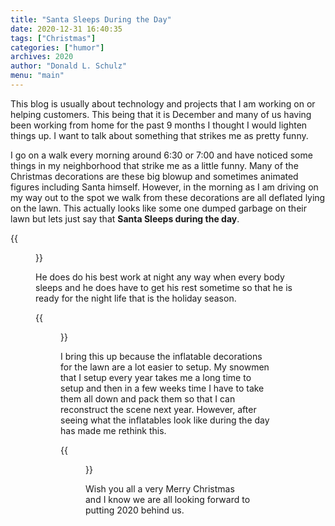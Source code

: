 ```yaml
---
title: "Santa Sleeps During the Day"
date: 2020-12-31 16:40:35
tags: ["Christmas"]
categories: ["humor"] 
archives: 2020
author: "Donald L. Schulz"
menu: "main"
---
```

This blog is usually about technology and projects that I am working on or helping customers. This being that it is December and many of us having been working from home for the past 9 months I thought I would lighten things up. I want to talk about something that  strikes me as pretty funny.

I go on a walk every morning around 6:30 or 7:00 and have noticed some things in my neighborhood that strike me as a little funny.  Many of the Christmas decorations are these big blowup and sometimes animated figures including Santa himself.  However, in the morning as I am driving on my way out to the spot we walk from these decorations are all deflated lying on the lawn. This actually looks like some one dumped garbage on their lawn but lets just say that **Santa Sleeps during the day**.

{{<figure alt="Hey there is Santa Sleeping on my lawn" src="/images/deflated_christmas.jpg">}} 

He does do his best work at night any way when every body sleeps and he does have to get his rest sometime so that he is ready for the night life that is the holiday season. 

{{<figure alt="What now this Santa is slouching on a stump" src="/images/Deflated_christmas_decorations.jpg">}} 

I bring this up because the inflatable decorations for the lawn are a lot easier to setup.  My snowmen that I setup every year takes me a long time to setup and then in a few weeks time I have to take them all down and pack them so that I can reconstruct the scene next year.  However, after seeing what the inflatables look like during the day has made me rethink this. 

{{<figure alt="A lot more work but look great during the day" src="/images/OurSnowmen.jpg">}} 

Wish you all a very Merry Christmas and I know we are all looking forward to putting 2020 behind us.